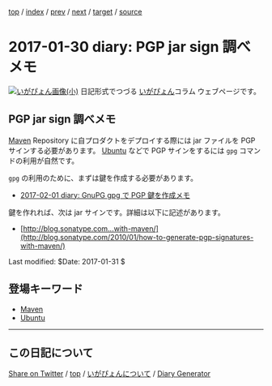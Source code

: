 [top](../index.html) 
 / [index](index.html) 
 / [prev](ig170129.html) 
 / [next](ig170131.html) 
 / [target](https://igapyon.github.io/diary/2017/ig170130.html) 
 / [source](https://github.com/igapyon/diary/blob/gh-pages/2017/ig170130.src.md) 

2017-01-30 diary: PGP jar sign 調べメモ
=====================================================================================================
[![いがぴょん画像(小)](https://igapyon.github.io/diary/images/iga200306s.jpg "いがぴょん")](https://igapyon.github.io/diary/memo/memoigapyon.html) 日記形式でつづる [いがぴょん](https://igapyon.github.io/diary/memo/memoigapyon.html)コラム ウェブページです。

## PGP jar sign 調べメモ

[Maven](../keyword/maven.html) Repository に自プロダクトをデプロイする際には jar ファイルを PGP サインする必要があります。
[Ubuntu](../keyword/ubuntu.html) などで PGP サインをするには `gpg` コマンドの利用が自然です。

`gpg` の利用のために、まずは鍵を作成する必要があります。

* [2017-02-01 diary: GnuPG gpg で PGP 鍵を作成メモ](https://igapyon.github.io/diary/2017/ig170201.html)

鍵を作れれば、次は jar サインです。詳細は以下に記述があります。

* [http://blog.sonatype.com...with-maven/](http://blog.sonatype.com/2010/01/how-to-generate-pgp-signatures-with-maven/)

Last modified: $Date: 2017-01-31 $

## 登場キーワード

* [Maven](../keyword/maven.html)
* [Ubuntu](../keyword/ubuntu.html)

----------------------------------------------------------------------------------------------------

## この日記について

[Share on Twitter](https://twitter.com/intent/tweet?hashtags=igapyon%2Cdiary%2C%E3%81%84%E3%81%8C%E3%81%B4%E3%82%87%E3%82%93%2CMaven%2CUbuntu&text=PGP+jar+sign+%E8%AA%BF%E3%81%B9%E3%83%A1%E3%83%A2&url=https%3A%2F%2Figapyon.github.io%2Fdiary%2F2017%2Fig170130.html) / [top](../index.html) / [いがぴょんについて](https://igapyon.github.io/diary/memo/memoigapyon.html) / [Diary Generator](https://github.com/igapyon/igapyonv3)

